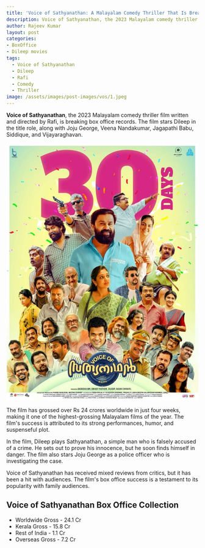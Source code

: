 ```yaml
---
title: 'Voice of Sathyanathan: A Malayalam Comedy Thriller That Is Breaking Box Office Records'
description: Voice of Sathyanathan, the 2023 Malayalam comedy thriller film, has grossed over Rs 24 crores worldwide in just four weeks. The film stars Dileep in the title role, along with Joju George, Veena Nandakumar, Jagapathi Babu, Siddique, and Vijayaraghavan. The film's success is attributed to its strong performances, humor, and suspenseful plot. Read more about the film and its box office success here.
author: Rajeev Kumar
layout: post
categories:
- BoxOffice
- Dileep movies
tags:
  - Voice of Sathyanathan
  - Dileep
  - Rafi
  - Comedy
  - Thriller
image: /assets/images/post-images/vos/1.jpeg
---
```


**Voice of Sathyanathan**, the 2023 Malayalam comedy thriller film written and directed by Rafi, is breaking box office records. The film stars Dileep in the title role, along with Joju George, Veena Nandakumar, Jagapathi Babu, Siddique, and Vijayaraghavan.

![Monster featured image](/assets/images/post-images/vos/1.jpeg)

The film has grossed over Rs 24 crores worldwide in just four weeks, making it one of the highest-grossing Malayalam films of the year. The film's success is attributed to its strong performances, humor, and suspenseful plot.

In the film, Dileep plays Sathyanathan, a simple man who is falsely accused of a crime. He sets out to prove his innocence, but he soon finds himself in danger. The film also stars Joju George as a police officer who is investigating the case.

Voice of Sathyanathan has received mixed reviews from critics, but it has been a hit with audiences. The film's box office success is a testament to its popularity with family audiences.

## Voice of Sathyanathan Box Office Collection

- Worldwide Gross - 24.1 Cr
- Kerala Gross - 15.8 Cr
- Rest of India - 1.1 Cr
- Overseas Gross - 7.2 Cr


